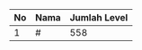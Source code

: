 | No | Nama            | Jumlah Level |
|----|-----------------|--------------|
| 1  | #    |    558        |
